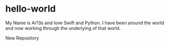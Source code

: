 # hello-world

My Name is Ar13s and love Swift and Python. 
I have been around the world and now working through the underlying of that world. 


New Repository
